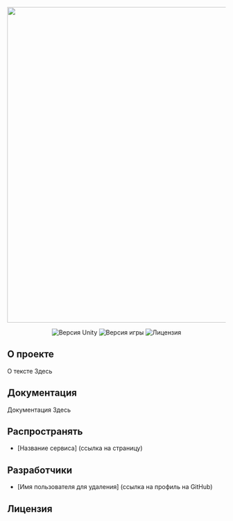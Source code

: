 <p align="center">
 <img src="Url логотипа проекта" width="726">
</p>

<p align="center">
 <img src="" alt="Версия Unity">
 <img src="" alt="Версия игры">
 <img src="" alt="Лицензия">
</p>

## О проекте

О тексте Здесь

## Документация

Документация Здесь

## Распространять

- [Название сервиса] (ссылка на страницу)


## Разработчики

- [Имя пользователя для удаления] (ссылка на профиль на GitHub)

## Лицензия
